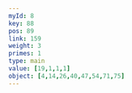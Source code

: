 ```yaml
---
myId: 8
key: 88
pos: 89
link: 159
weight: 3
primes: 1
type: main
value: [19,1,1,1]
object: [4,14,26,40,47,54,71,75]
---
```

